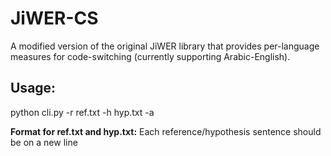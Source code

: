 # JiWER-CS

A modified version of the original JiWER library that provides per-language measures for code-switching (currently supporting Arabic-English).

## Usage:
python cli.py -r ref.txt -h hyp.txt -a

**Format for ref.txt and hyp.txt:** Each reference/hypothesis sentence should be on a new line
